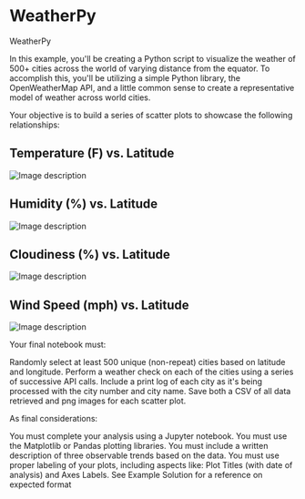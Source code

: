 # WeatherPy


WeatherPy

In this example, you'll be creating a Python script to visualize the weather of 500+ cities across the world of varying distance from the equator. To accomplish this, you'll be utilizing a simple Python library, the OpenWeatherMap API, and a little common sense to create a representative model of weather across world cities.

Your objective is to build a series of scatter plots to showcase the following relationships:


Temperature (F) vs. Latitude
--------------------------------------------------------------------------------------------------------------------------
![Image description](https://github.com/Ghernandez1991/Python-API-homework/blob/master/images/City%20Latitude%20and%20Maxtemp.png)

Humidity (%) vs. Latitude
-----------------------------------------------------------------------------------------------------------------------------
![Image description](https://github.com/Ghernandez1991/Python-API-homework/blob/master/images/City%20Latitude%20and%20humidity.png)

Cloudiness (%) vs. Latitude
--------------------------------------------------------------------------------------------------------------------------------
![Image description](https://github.com/Ghernandez1991/Python-API-homework/blob/master/images/%20Latitude%20and%20Cloudiness.png)

Wind Speed (mph) vs. Latitude
--------------------------------------------------------------------------------------------------------------------------------
![Image description](https://github.com/Ghernandez1991/Python-API-homework/blob/master/images/%20Latitude%20and%20Wind%20Speed.png)

Your final notebook must:


Randomly select at least 500 unique (non-repeat) cities based on latitude and longitude.
Perform a weather check on each of the cities using a series of successive API calls.
Include a print log of each city as it's being processed with the city number and city name.
Save both a CSV of all data retrieved and png images for each scatter plot.


As final considerations:


You must complete your analysis using a Jupyter notebook.
You must use the Matplotlib or Pandas plotting libraries.
You must include a written description of three observable trends based on the data.
You must use proper labeling of your plots, including aspects like: Plot Titles (with date of analysis) and Axes Labels.
See Example Solution for a reference on expected format
